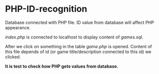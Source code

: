 # PHP-ID-recognition
Database connected with PHP file. ID value from database will affect PHP appearance.

<i>index.php</i> is connected to localhost to display content of <i>games.sql</i>.

After we click on something in the table <i>game.php</i> is opened. Content of this file depends of id (or game title/description connected to this id) we clicked.

<b>It is test to check how PHP gets values from database.</b>
